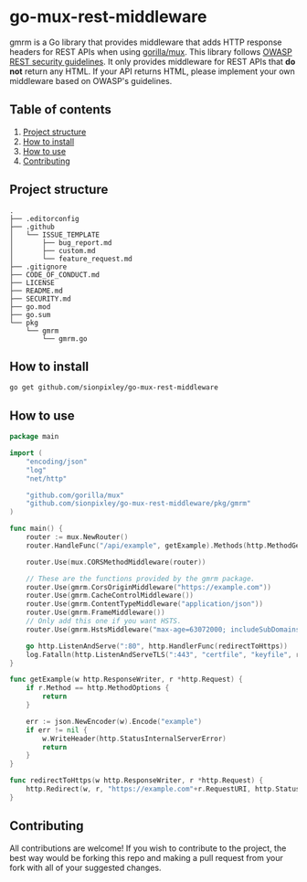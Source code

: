 # go-mux-rest-middleware

gmrm is a Go library that provides middleware that adds HTTP response headers for REST APIs when using [gorilla/mux](https://github.com/gorilla/mux). This library follows [OWASP REST security guidelines](https://cheatsheetseries.owasp.org/cheatsheets/REST_Security_Cheat_Sheet.html#security-headers). It only provides middleware for REST APIs that **do not** return any HTML. If your API returns HTML, please implement your own middleware based on OWASP's guidelines.

## Table of contents

1. [Project structure](#project-structure)
2. [How to install](#how-to-install)
3. [How to use](#how-to-use)
4. [Contributing](#contributing)

## Project structure

```
.
├── .editorconfig
├── .github
│   └── ISSUE_TEMPLATE
│       ├── bug_report.md
│       ├── custom.md
│       └── feature_request.md
├── .gitignore
├── CODE_OF_CONDUCT.md
├── LICENSE
├── README.md
├── SECURITY.md
├── go.mod
├── go.sum
└── pkg
    └── gmrm
        └── gmrm.go
```

## How to install

`go get github.com/sionpixley/go-mux-rest-middleware`

## How to use

```go
package main

import (
    "encoding/json"
    "log"
    "net/http"

    "github.com/gorilla/mux"
    "github.com/sionpixley/go-mux-rest-middleware/pkg/gmrm"
)

func main() {
    router := mux.NewRouter()
    router.HandleFunc("/api/example", getExample).Methods(http.MethodGet, http.MethodOptions)

    router.Use(mux.CORSMethodMiddleware(router))

    // These are the functions provided by the gmrm package.
    router.Use(gmrm.CorsOriginMiddleware("https://example.com"))
    router.Use(gmrm.CacheControlMiddleware())
    router.Use(gmrm.ContentTypeMiddleware("application/json"))
    router.Use(gmrm.FrameMiddleware())
    // Only add this one if you want HSTS.
    router.Use(gmrm.HstsMiddleware("max-age=63072000; includeSubDomains; preload"))

    go http.ListenAndServe(":80", http.HandlerFunc(redirectToHttps))
    log.Fatalln(http.ListenAndServeTLS(":443", "certfile", "keyfile", router))
}

func getExample(w http.ResponseWriter, r *http.Request) {
    if r.Method == http.MethodOptions {
        return
    }

    err := json.NewEncoder(w).Encode("example")
    if err != nil {
        w.WriteHeader(http.StatusInternalServerError)
        return
    }
}

func redirectToHttps(w http.ResponseWriter, r *http.Request) {
    http.Redirect(w, r, "https://example.com"+r.RequestURI, http.StatusMovedPermanently)
}
```

## Contributing

All contributions are welcome! If you wish to contribute to the project, the best way would be forking this repo and making a pull request from your fork with all of your suggested changes.
